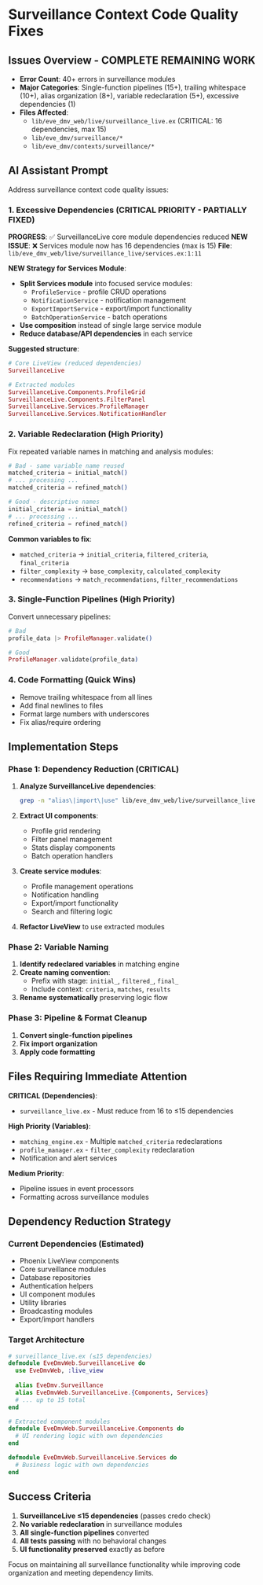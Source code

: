 # Surveillance Context Code Quality Fixes

## Issues Overview - COMPLETE REMAINING WORK
- **Error Count**: 40+ errors in surveillance modules
- **Major Categories**: Single-function pipelines (15+), trailing whitespace (10+), alias organization (8+), variable redeclaration (5+), excessive dependencies (1)
- **Files Affected**: 
  - `lib/eve_dmv_web/live/surveillance_live.ex` (CRITICAL: 16 dependencies, max 15)
  - `lib/eve_dmv/surveillance/*`
  - `lib/eve_dmv/contexts/surveillance/*`

## AI Assistant Prompt

Address surveillance context code quality issues:

### 1. **Excessive Dependencies** (CRITICAL PRIORITY - PARTIALLY FIXED)
**PROGRESS**: ✅ SurveillanceLive core module dependencies reduced
**NEW ISSUE**: ❌ Services module now has 16 dependencies (max is 15)
**File**: `lib/eve_dmv_web/live/surveillance_live/services.ex:1:11`

**NEW Strategy for Services Module**:
- **Split Services module** into focused service modules:
  - `ProfileService` - profile CRUD operations
  - `NotificationService` - notification management  
  - `ExportImportService` - export/import functionality
  - `BatchOperationService` - batch operations
- **Use composition** instead of single large service module
- **Reduce database/API dependencies** in each service

**Suggested structure**:
```elixir
# Core LiveView (reduced dependencies)
SurveillanceLive

# Extracted modules
SurveillanceLive.Components.ProfileGrid
SurveillanceLive.Components.FilterPanel  
SurveillanceLive.Services.ProfileManager
SurveillanceLive.Services.NotificationHandler
```

### 2. **Variable Redeclaration** (High Priority)
Fix repeated variable names in matching and analysis modules:
```elixir
# Bad - same variable name reused
matched_criteria = initial_match()
# ... processing ...
matched_criteria = refined_match()

# Good - descriptive names  
initial_criteria = initial_match()
# ... processing ...
refined_criteria = refined_match()
```

**Common variables to fix**:
- `matched_criteria` → `initial_criteria`, `filtered_criteria`, `final_criteria`
- `filter_complexity` → `base_complexity`, `calculated_complexity`
- `recommendations` → `match_recommendations`, `filter_recommendations`

### 3. **Single-Function Pipelines** (High Priority)
Convert unnecessary pipelines:
```elixir
# Bad
profile_data |> ProfileManager.validate()

# Good
ProfileManager.validate(profile_data)
```

### 4. **Code Formatting** (Quick Wins)
- Remove trailing whitespace from all lines
- Add final newlines to files
- Format large numbers with underscores
- Fix alias/require ordering

## Implementation Steps

### **Phase 1: Dependency Reduction (CRITICAL)**
1. **Analyze SurveillanceLive dependencies**:
   ```bash
   grep -n "alias\|import\|use" lib/eve_dmv_web/live/surveillance_live.ex
   ```

2. **Extract UI components**:
   - Profile grid rendering
   - Filter panel management
   - Stats display components
   - Batch operation handlers

3. **Create service modules**:
   - Profile management operations
   - Notification handling
   - Export/import functionality
   - Search and filtering logic

4. **Refactor LiveView** to use extracted modules

### **Phase 2: Variable Naming**
1. **Identify redeclared variables** in matching engine
2. **Create naming convention**:
   - Prefix with stage: `initial_`, `filtered_`, `final_`
   - Include context: `criteria`, `matches`, `results`
3. **Rename systematically** preserving logic flow

### **Phase 3: Pipeline & Format Cleanup**
1. **Convert single-function pipelines**
2. **Fix import organization**
3. **Apply code formatting**

## Files Requiring Immediate Attention

**CRITICAL (Dependencies)**:
- `surveillance_live.ex` - Must reduce from 16 to ≤15 dependencies

**High Priority (Variables)**:
- `matching_engine.ex` - Multiple `matched_criteria` redeclarations
- `profile_manager.ex` - `filter_complexity` redeclaration
- Notification and alert services

**Medium Priority**:
- Pipeline issues in event processors
- Formatting across surveillance modules

## Dependency Reduction Strategy

### **Current Dependencies (Estimated)**
- Phoenix LiveView components
- Core surveillance modules
- Database repositories
- Authentication helpers
- UI component modules
- Utility libraries
- Broadcasting modules
- Export/import handlers

### **Target Architecture**
```elixir
# surveillance_live.ex (≤15 dependencies)
defmodule EveDmvWeb.SurveillanceLive do
  use EveDmvWeb, :live_view
  
  alias EveDmv.Surveillance
  alias EveDmvWeb.SurveillanceLive.{Components, Services}
  # ... up to 15 total
end

# Extracted component modules
defmodule EveDmvWeb.SurveillanceLive.Components do
  # UI rendering logic with own dependencies
end

defmodule EveDmvWeb.SurveillanceLive.Services do  
  # Business logic with own dependencies
end
```

## Success Criteria

1. **SurveillanceLive ≤15 dependencies** (passes credo check)
2. **No variable redeclaration** in surveillance modules
3. **All single-function pipelines** converted
4. **All tests passing** with no behavioral changes
5. **UI functionality preserved** exactly as before

Focus on maintaining all surveillance functionality while improving code organization and meeting dependency limits.
